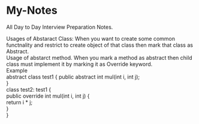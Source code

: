 # My-Notes
All Day to Day Interview Preparation Notes.

Usages of Abstaract Class:
	When you want to create some common functnality and restrict to create object of that class then mark that class as Abstract.<br/>
Usage of abstarct method.
	When you mark a method as abstract then child class must implement it by marking it as Override keyword.<br/>
	Example<br/>
		abstract class test1 { 
		public abstract int mul(int i, int j);  
		}  
		class test2: test1 {  
		public override int mul(int i, int j) {  
		return i * j;  
		}  
		} 
